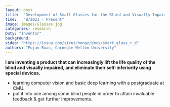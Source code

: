 ```yaml
---
layout: post
title:  "Development of Small Glasses for the Blind and Visually Impaired"
time:   "8/2021 - Present"
image: images/Glasses.jpg
categories: research
Duty: "Inventor"
background:
video: "https://issuu.com/siruichengz/docs/smart_glass_r_d"
authors: "Fujun Ruan, Carnegie Mellon University"
---
```

**I am inventing a product that can increasingly lift the life quality of the blind and visually impaired, and eliminate their self-inferiority using special devices.**
- learning computer vision and basic deep learning with a postgraduate at CMU.
- put it into use among some blind people in order to attain invaluable feedback & get further improvements.